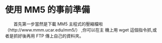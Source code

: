# 使用 MM5 的事前準備

<p>　　首先第一步當然是下載 MM5 主程式的壓縮檔啦（http://www.mmm.ucar.edu/mm5/）
,你可以在主
機上用 wget 這個指令抓,或者是抓好後再用 FTP 傳上自己的資料夾。
